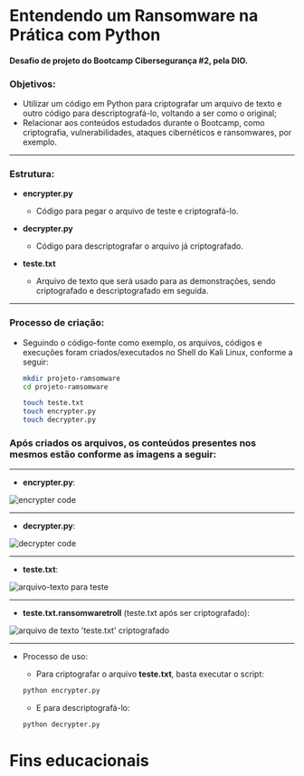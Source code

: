 # Entendendo um Ransomware na Prática com Python

#### Desafio de projeto do Bootcamp Cibersegurança #2, pela DIO.

### Objetivos:
  - Utilizar um código em Python para criptografar um arquivo de texto e outro código para descriptografá-lo, voltando a ser como o original;
  - Relacionar aos conteúdos estudados durante o Bootcamp, como criptografia, vulnerabilidades, ataques cibernéticos e ransomwares, por exemplo.

---

### Estrutura:
  - **encrypter.py**
    - Código para pegar o arquivo de teste e criptografá-lo.

  - **decrypter.py**
    - Código para descriptografar o arquivo já criptografado.

  - **teste.txt**
    - Arquivo de texto que será usado para as demonstrações, sendo criptografado e descriptografado em seguida.

---

### Processo de criação:
- Seguindo o código-fonte como exemplo, os arquivos, códigos e execuções foram criados/executados no Shell do Kali Linux, conforme a seguir:

  ```bash
  mkdir projeto-ramsomware
  cd projeto-ramsomware
  ```
  ``` bash
  touch teste.txt
  touch encrypter.py
  touch decrypter.py
  ```


### Após criados os arquivos, os conteúdos presentes nos mesmos estão conforme as imagens a seguir:
---
   - **encrypter.py**:

  ![encrypter code](https://github.com/user-attachments/assets/52ab6357-d05d-4bd7-95ae-16f5b92e60d9)

---

  - **decrypter.py**:

  ![decrypter code](https://github.com/user-attachments/assets/7e3e66f7-57a1-4e37-8e75-a30a819e469d)



---
  - **teste.txt**:
    
  ![arquivo-texto para teste](https://github.com/user-attachments/assets/977ae53c-ce6f-47dc-be75-9fa5161cdaab)

---
  - **teste.txt.ransomwaretroll** (teste.txt após ser criptografado):

  ![arquivo de texto 'teste.txt' criptografado](https://github.com/user-attachments/assets/f9279d75-985d-41ea-8c7d-79cedafd67c8)


---

- Processo de uso:
  - Para criptografar o arquivo **teste.txt**, basta executar o script:

  ```bash
  python encrypter.py
  ```

  - E para descriptografá-lo:

  ```bash
  python decrypter.py
  ```


# Fins educacionais


  
  


    
